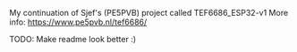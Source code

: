My continuation of Sjef's (PE5PVB) project called TEF6686_ESP32-v1
More info: https://www.pe5pvb.nl/tef6686/

TODO: Make readme look better :)
